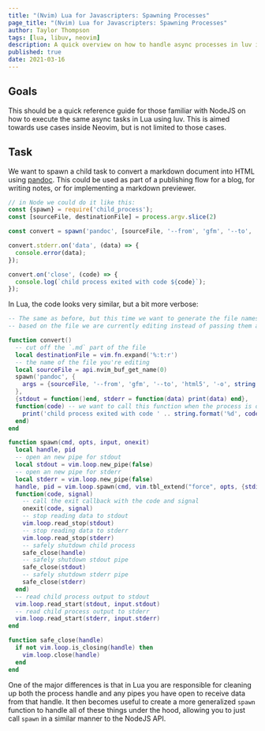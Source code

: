 ```yaml
---
title: "(Nvim) Lua for Javascripters: Spawning Processes"
page_title: "(Nvim) Lua for Javascripters: Spawning Processes"
author: Taylor Thompson
tags: [lua, libuv, neovim]
description: A quick overview on how to handle async processes in luv in Neovim
published: true
date: 2021-03-16
---
```

## Goals
This should be a quick reference guide for those familiar with NodeJS on how to execute the same async tasks in Lua using luv. This is aimed towards use cases inside Neovim, but is not limited to those cases.

## Task
We want to spawn a child task to convert a markdown document into HTML using [pandoc](https://pandoc.org/). This could be used as part of a publishing flow for a blog, for writing notes, or for implementing a markdown previewer.

```js
// in Node we could do it like this:
const {spawn} = require('child_process');
const [sourceFile, destinationFile] = process.argv.slice(2)

const convert = spawn('pandoc', [sourceFile, '--from', 'gfm', '--to', 'html5', '-o', destinationFile, '-s', '--highlight-style', 'tango'])

convert.stderr.on('data', (data) => {
  console.error(data);
});

convert.on('close', (code) => {
  console.log(`child process exited with code ${code}`);
});
```

In Lua, the code looks very similar, but a bit more verbose:

```lua
-- The same as before, but this time we want to generate the file names 
-- based on the file we are currently editing instead of passing them as commandline args

function convert()
  -- cut off the `.md` part of the file
  local destinationFile = vim.fn.expand('%:t:r')
  -- the name of the file you're editing
  local sourceFile = api.nvim_buf_get_name(0)
  spawn('pandoc', {
    args = {sourceFile, '--from', 'gfm', '--to', 'html5', '-o', string.format('%s.html', destinationFile), '-s', '--highlight-style', 'tango'},
  }, 
  {stdout = function()end, stderr = function(data) print(data) end},
  function(code) -- we want to call this function when the process is done
    print('child process exited with code ' .. string.format('%d', code))
  end)
end

function spawn(cmd, opts, input, onexit)
  local handle, pid
  -- open an new pipe for stdout
  local stdout = vim.loop.new_pipe(false)
  -- open an new pipe for stderr
  local stderr = vim.loop.new_pipe(false)
  handle, pid = vim.loop.spawn(cmd, vim.tbl_extend("force", opts, {stdio = {stdout; stderr;}}), 
  function(code, signal)
    -- call the exit callback with the code and signal
    onexit(code, signal)
    -- stop reading data to stdout
    vim.loop.read_stop(stdout)
    -- stop reading data to stderr
    vim.loop.read_stop(stderr)
    -- safely shutdown child process
    safe_close(handle)
    -- safely shutdown stdout pipe
    safe_close(stdout)
    -- safely shutdown stderr pipe
    safe_close(stderr)
  end)
  -- read child process output to stdout
  vim.loop.read_start(stdout, input.stdout)
  -- read child process output to stderr
  vim.loop.read_start(stderr, input.stderr)
end

function safe_close(handle)
  if not vim.loop.is_closing(handle) then
    vim.loop.close(handle)
  end
end
```

One of the major differences is that in Lua you are responsible for cleaning up both the process handle and any pipes you have open to receive data from that handle. It then becomes useful to create a more generalized `spawn` function to handle all of these things under the hood, allowing you to just call `spawn` in a similar manner to the NodeJS API.
